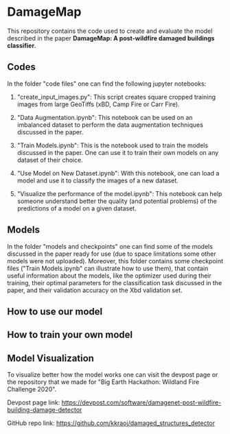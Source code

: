 # DamageMap

This repository contains the code used to create and evaluate the model described in the paper **DamageMap: A post-wildfire damaged buildings classifier**.


## Codes
In the folder "code files" one can find the following jupyter notebooks:

1. "create_input_images.py": This script  creates square cropped training images from large GeoTiffs (xBD, Camp Fire or Carr Fire). 

1. "Data Augmentation.ipynb": This notebook can be used on an imbalanced dataset to perform the data augmentation techniques discussed in the paper.

1. "Train Models.ipynb": This is the notebook used to train the models discussed in the paper. One can use it to train their own models on any dataset of their choice.

1. "Use Model on New Dataset.ipynb": With this notebook, one can load a model and use it to classify the images of a new dataset.

1. "Visualize the performance of the model.ipynb": This notebook can help someone understand better the quality (and potential problems) of the predictions of a model on a given dataset.

## Models
In the folder "models and checkpoints" one can find some of the models discussed in the paper ready for use (due to space limitations some other models were not uploaded). Moreover, this folder contains some checkpoint files ("Train Models.ipynb" can illustrate how to use them), that contain useful information about the models, like the optimizer used during their training, their optimal parameters for the classification task discussed in the paper, and their validation accuracy on the Xbd validation set.

## How to use our model

## How to train your own model

## Model Visualization

To visualize better how the model works one can visit the devpost page or the repository that we made for "Big Earth Hackathon: Wildland Fire Challenge 2020".

Devpost page link: https://devpost.com/software/damagenet-post-wildfire-building-damage-detector

GitHub repo link: https://github.com/kkraoj/damaged_structures_detector
